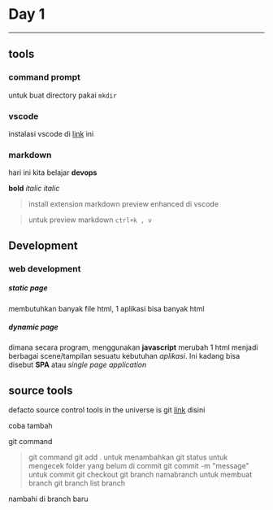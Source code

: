 # Day 1

---

## tools

### command prompt

untuk buat directory pakai `mkdir`

### vscode

instalasi vscode di [link](https://code.visualstudio.com/download) ini

### markdown

hari ini kita belajar **devops**

**bold**
_italic_ _italic_

> install extension markdown preview enhanced di vscode

> untuk preview markdown `ctrl+k , v`

## Development

### web development

##### static page

membutuhkan banyak file html, 1 aplikasi bisa banyak html

##### dynamic page

dimana secara program, menggunakan **javascript** merubah 1 html menjadi berbagai scene/tampilan sesuatu kebutuhan _aplikasi_. Ini kadang bisa disebut **SPA** atau _single page application_

## source tools

defacto source control tools in the universe is git
[link](https://git-scm.com/downloads) disini

coba tambah

git command

> git command
> git add . untuk menambahkan
> git status untuk mengecek folder yang belum di commit
> git commit -m "message" untuk commit
> git checkout
> git branch namabranch untuk membuat branch
> git branch list branch

nambahi di branch baru
